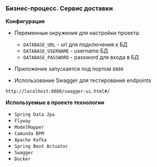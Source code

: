 ### Бизнес-процесс. Сервис доставки

**Конфигурация**

- Переменные окружения для настройки проекта:
    - ```DATABASE_URL``` - url для подключения к БД
    - ```DATABASE_USERNAME``` - username БД
    - ```DATABASE_PASSWORD``` - password для входа в БД


- Приложение запускается под портом ```8080```


- Использование Swagger для тестирования endpoints
```
http://localhost:8080/swagger-ui.html#/
```

**Используемые в проекте технологии**
- ```Spring Data Jpa```
- ```Flyway```
- ```ModelMapper```
- ```Camunda BPM```
- ```Apache Kafka```
- ```Spring Boot Actuator```
- ```Swagger```
- ```Docker```
